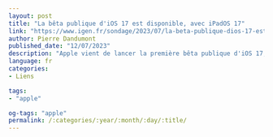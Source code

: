 ```yaml
---
layout: post
title: "La bêta publique d'iOS 17 est disponible, avec iPadOS 17"
link: "https://www.igen.fr/sondage/2023/07/la-beta-publique-dios-17-est-disponible-avec-ipados-17-138269"
author: Pierre Dandumont
published_date: "12/07/2023"
description: "Apple vient de lancer la première bêta publique d'iOS 17, qui offre à peu près les mêmes nouveautés que la 3e bêta d'iOS 17, sortie il y a un peu moins d'une semaine. Vous devriez donc trouver les mêmes nouveautés pour vos appareils que dans cette actualité dédiée à la bêta 3."
language: fr
categories:
- Liens

tags:
- "apple"

og-tags: "apple"
permalink: /:categories/:year/:month/:day/:title/
---
```


